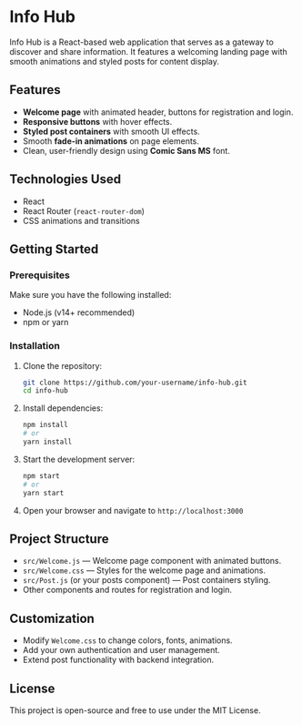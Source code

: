 
# Info Hub

Info Hub is a React-based web application that serves as a gateway to discover and share information. It features a welcoming landing page with smooth animations and styled posts for content display.

## Features

* **Welcome page** with animated header, buttons for registration and login.
* **Responsive buttons** with hover effects.
* **Styled post containers** with smooth UI effects.
* Smooth **fade-in animations** on page elements.
* Clean, user-friendly design using **Comic Sans MS** font.

## Technologies Used

* React
* React Router (`react-router-dom`)
* CSS animations and transitions

## Getting Started

### Prerequisites

Make sure you have the following installed:

* Node.js (v14+ recommended)
* npm or yarn

### Installation

1. Clone the repository:

   ```bash
   git clone https://github.com/your-username/info-hub.git
   cd info-hub
   ```

2. Install dependencies:

   ```bash
   npm install
   # or
   yarn install
   ```

3. Start the development server:

   ```bash
   npm start
   # or
   yarn start
   ```

4. Open your browser and navigate to `http://localhost:3000`

## Project Structure

* `src/Welcome.js` — Welcome page component with animated buttons.
* `src/Welcome.css` — Styles for the welcome page and animations.
* `src/Post.js` (or your posts component) — Post containers styling.
* Other components and routes for registration and login.

## Customization

* Modify `Welcome.css` to change colors, fonts, animations.
* Add your own authentication and user management.
* Extend post functionality with backend integration.

## License

This project is open-source and free to use under the MIT License.




